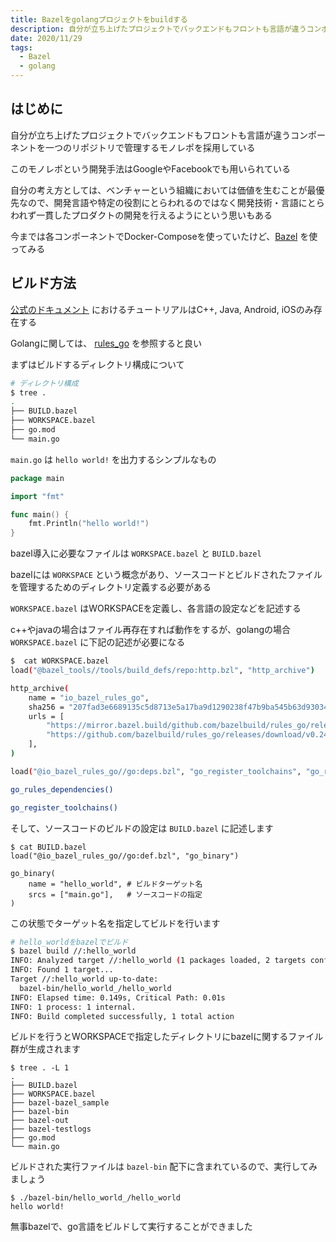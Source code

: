 ```yaml
---
title: Bazelをgolangプロジェクトをbuildする
description: 自分が立ち上げたプロジェクトでバックエンドもフロントも言語が違うコンポーネントを一つのリポジトリで管理するモノレポを採用している　このモノレポという開発手法はGoogleやFacebookでも用いられている 自分の考え方としては、ベンチャーという組織においては価値を生むことが最優先なので...
date: 2020/11/29
tags: 
  - Bazel
  - golang
---
```


## はじめに

自分が立ち上げたプロジェクトでバックエンドもフロントも言語が違うコンポーネントを一つのリポジトリで管理するモノレポを採用している

このモノレポという開発手法はGoogleやFacebookでも用いられている

自分の考え方としては、ベンチャーという組織においては価値を生むことが最優先なので、開発言語や特定の役割にとらわれるのではなく開発技術・言語にとらわれず一貫したプロダクトの開発を行えるようにという思いもある

今までは各コンポーネントでDocker-Composeを使っていたけど、[Bazel](https://docs.bazel.build/versions/3.7.0/tutorial/cpp.html) を使ってみる

## ビルド方法

[公式のドキュメント](https://docs.bazel.build/versions/3.7.0/getting-started.html) におけるチュートリアルはC++, Java, Android, iOSのみ存在する

Golangに関しては、 [rules_go](https://github.com/bazelbuild/rules_go) を参照すると良い

まずはビルドするディレクトリ構成について

```bash
# ディレクトリ構成
$ tree .
.
├── BUILD.bazel
├── WORKSPACE.bazel
├── go.mod
└── main.go
```

`main.go` は `hello world!` を出力するシンプルなもの

```go
package main

import "fmt"

func main() {
	fmt.Println("hello world!")
}
```

bazel導入に必要なファイルは `WORKSPACE.bazel` と `BUILD.bazel`

bazelには `WORKSPACE` という概念があり、ソースコードとビルドされたファイルを管理するためのディレクトリ定義する必要がある

`WORKSPACE.bazel` はWORKSPACEを定義し、各言語の設定などを記述する

c++やjavaの場合はファイル再存在すれば動作をするが、golangの場合 `WORKSPACE.bazel` に下記の記述が必要になる

```sh
$  cat WORKSPACE.bazel 
load("@bazel_tools//tools/build_defs/repo:http.bzl", "http_archive")

http_archive(
    name = "io_bazel_rules_go",
    sha256 = "207fad3e6689135c5d8713e5a17ba9d1290238f47b9ba545b63d9303406209c6",
    urls = [
        "https://mirror.bazel.build/github.com/bazelbuild/rules_go/releases/download/v0.24.7/rules_go-v0.24.7.tar.gz",
        "https://github.com/bazelbuild/rules_go/releases/download/v0.24.7/rules_go-v0.24.7.tar.gz",
    ],
)

load("@io_bazel_rules_go//go:deps.bzl", "go_register_toolchains", "go_rules_dependencies")

go_rules_dependencies()

go_register_toolchains()
```

そして、ソースコードのビルドの設定は `BUILD.bazel` に記述します

```
$ cat BUILD.bazel
load("@io_bazel_rules_go//go:def.bzl", "go_binary")

go_binary(
    name = "hello_world", # ビルドターゲット名
    srcs = ["main.go"],   # ソースコードの指定
)
```

この状態でターゲット名を指定してビルドを行います

```bash
# hello_worldをbazelでビルド
$ bazel build //:hello_world
INFO: Analyzed target //:hello_world (1 packages loaded, 2 targets configured).
INFO: Found 1 target...
Target //:hello_world up-to-date:
  bazel-bin/hello_world_/hello_world
INFO: Elapsed time: 0.149s, Critical Path: 0.01s
INFO: 1 process: 1 internal.
INFO: Build completed successfully, 1 total action
```

ビルドを行うとWORKSPACEで指定したディレクトリにbazelに関するファイル群が生成されます

```
$ tree . -L 1               
.
├── BUILD.bazel
├── WORKSPACE.bazel
├── bazel-bazel_sample
├── bazel-bin
├── bazel-out
├── bazel-testlogs
├── go.mod
└── main.go
```

ビルドされた実行ファイルは `bazel-bin` 配下に含まれているので、実行してみましょう

```
$ ./bazel-bin/hello_world_/hello_world
hello world!
```

無事bazelで、go言語をビルドして実行することができました
